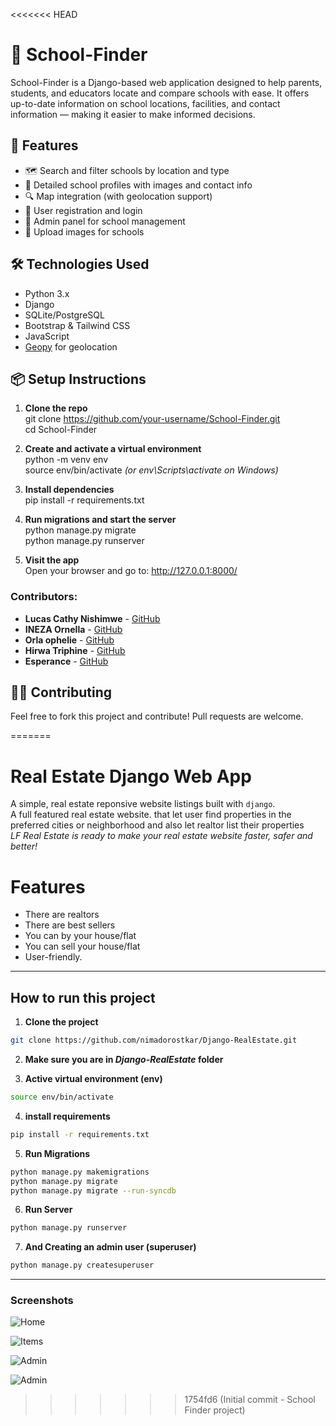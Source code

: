 <<<<<<< HEAD
# 🏫 School-Finder

School-Finder is a Django-based web application designed to help parents, students, and educators locate and compare schools with ease. It offers up-to-date information on school locations, facilities, and contact information — making it easier to make informed decisions.

## 🚀 Features

- 🗺️ Search and filter schools by location and type  
- 🏫 Detailed school profiles with images and contact info  
- 🔍 Map integration (with geolocation support)  
- 👤 User registration and login  
- 📝 Admin panel for school management  
- 📸 Upload images for schools  

## 🛠️ Technologies Used

- Python 3.x  
- Django  
- SQLite/PostgreSQL  
- Bootstrap & Tailwind CSS  
- JavaScript  
- [Geopy](https://pypi.org/project/geopy/) for geolocation  

## 📦 Setup Instructions

1. **Clone the repo**  
   git clone https://github.com/your-username/School-Finder.git  
   cd School-Finder  

2. **Create and activate a virtual environment**  
   python -m venv env  
   source env/bin/activate *(or env\\Scripts\\activate on Windows)*  

3. **Install dependencies**  
   pip install -r requirements.txt  

4. **Run migrations and start the server**  
   python manage.py migrate  
   python manage.py runserver  

5. **Visit the app**  
   Open your browser and go to: http://127.0.0.1:8000/  



### Contributors:
- **Lucas Cathy Nishimwe** - [GitHub](https://github.com/LucasCatty)
- **INEZA Ornella** - [GitHub](https://github.com/ornellaIneza)
- **Orla ophelie** - [GitHub](https://github.com/orlaophelie)
- **Hirwa Triphine** - [GitHub](https://github.com/uwasehirwatriphine22)
- **Esperance** - [GitHub](https://github.com/Esperance)

## 🧑‍💻 Contributing

Feel free to fork this project and contribute! Pull requests are welcome.


=======
# Real Estate Django Web App

A simple, real estate reponsive website listings built with `django`.
<br>
A full featured real estate website. that let user find properties in the preferred cities or neighborhood and also let realtor list their properties
<br>
*LF Real Estate is ready to make your real estate website faster, safer and better!*

# Features
* There are realtors
* There are best sellers
* You can by your house/flat
* You can sell your house/flat
* User-friendly.

<hr>

## How to run this project


1. **Clone the project**

```sh
git clone https://github.com/nimadorostkar/Django-RealEstate.git
```

2.  **Make sure you are in *Django-RealEstate* folder**


3. **Active virtual environment (env)**
```sh
source env/bin/activate
```

4. **install requirements**
```sh
pip install -r requirements.txt
```

5. **Run Migrations**

```sh
python manage.py makemigrations
python manage.py migrate
python manage.py migrate --run-syncdb

```

6. **Run Server**

```sh
python manage.py runserver
```

7. **And Creating an admin user (superuser)**

```sh
python manage.py createsuperuser
```


<hr>



### Screenshots

![Home](https://github.com/nimadorostkar/Django-RealEstate/blob/master/screenshots/1.png)

![Items](https://github.com/nimadorostkar/Django-RealEstate/blob/master/screenshots/2.png)

![Admin](https://github.com/nimadorostkar/Django-RealEstate/blob/master/screenshots/3.png)

![Admin](https://github.com/nimadorostkar/Django-RealEstate/blob/master/screenshots/4.png)
>>>>>>> 1754fd6 (Initial commit - School Finder project)
